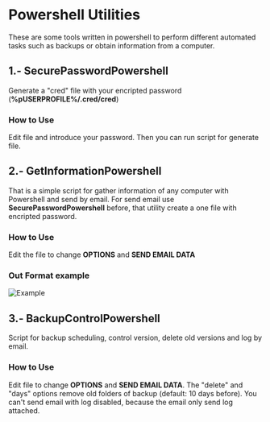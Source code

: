 # Powershell Utilities
These are some tools written in powershell to perform different automated tasks such as backups or obtain information from a computer.

## 1.- SecurePasswordPowershell
Generate a "cred" file with your encripted password (**%pUSERPROFILE%/.cred/cred**)

### How to Use
Edit file and introduce your password. Then you can run script for generate file.

## 2.- GetInformationPowershell
That is a simple script for gather information of any computer with Powershell and send by email. For send email use **SecurePasswordPowershell** before, that utility create a one file with encripted password.

### How to Use
Edit the file to change **OPTIONS** and **SEND EMAIL DATA**

### Out Format example
![Example](https://i.imgur.com/DWtHqCQ.png)

## 3.- BackupControlPowershell
Script for backup scheduling, control version, delete old versions and log by email.

### How to Use
Edit file to change **OPTIONS** and **SEND EMAIL DATA**. The "delete" and "days" options remove old folders of backup (default: 10 days before). You can't send email with log disabled, because the email only send log attached.
